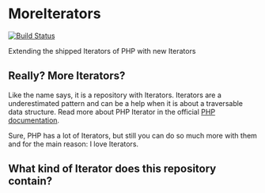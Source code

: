 # MoreIterators

[![Build Status](https://travis-ci.org/SenseException/MoreIterators.svg?branch=master)](https://travis-ci.org/SenseException/MoreIterators)

Extending the shipped Iterators of PHP with new Iterators

## Really? More Iterators?

Like the name says, it is a repository with Iterators. Iterators are a underestimated
pattern and can be a help when it is about a traversable data structure. Read more
about PHP Iterator in the official [PHP documentation](http://php.net/manual/en/spl.iterators.php).

Sure, PHP has a lot of Iterators, but still you can do so much more with them and
for the main reason: I love Iterators.

## What kind of Iterator does this repository contain?

